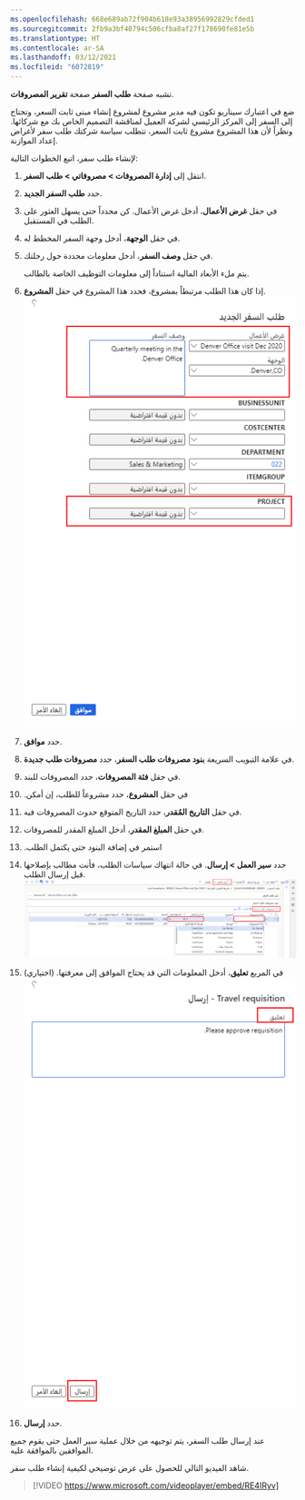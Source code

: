 ```yaml
---
ms.openlocfilehash: 668e689ab72f904b618e93a38956992829cfded1
ms.sourcegitcommit: 2fb9a3bf40794c506cfba8af27f178690fe81e5b
ms.translationtype: HT
ms.contentlocale: ar-SA
ms.lasthandoff: 03/12/2021
ms.locfileid: "6072819"
---
```

تشبه صفحة **طلب السفر** صفحة **‏‏تقرير المصروفات**. 

ضع في اعتبارك سيناريو تكون فيه مدير مشروع لمشروع إنشاء مبنى ثابت السعر، وتحتاج إلى السفر إلى المركز الرئيسي لشركة العميل لمناقشة التصميم الخاص بك مع شركائها. ونظراً لأن هذا المشروع مشروع ثابت السعر، تتطلب سياسة شركتك طلب سفر لأغراض إعداد الموازنة.

لإنشاء طلب سفر، اتبع الخطوات التالية:

1.  انتقل إلى **إدارة المصروفات > مصروفاتي > طلب السفر**.
2.  حدد **طلب السفر الجديد**.
3.  في حقل **غرض الأعمال**، أدخل غرض الأعمال. كن محدداً حتى يسهل العثور على الطلب في المستقبل.
4.  في حقل **‏‏الوجهة**، أدخل وجهة السفر المخطط له.
5.  في حقل **وصف السفر**، أدخل معلومات محددة حول رحلتك.
    
    يتم ملء الأبعاد المالية استناداً إلى معلومات التوظيف الخاصة بالطالب.
    
6.  إذا كان هذا الطلب مرتبطاً بمشروع، فحدد هذا المشروع في حقل **المشروع**.
    ![لقطة شاشة لصفحة "طلب السفر الجديد".](../media/new-travel-requisition-ss.png)
8.  حدد **موافق**.
9.  في علامة التبويب السريعة **بنود مصروفات طلب السفر**، حدد **مصروفات طلب جديدة**.
10. في حقل **‏‏فئة المصروفات**، حدد المصروفات للبند.
11. في حقل **‬‏‫المشروع**، حدد مشروعاً للطلب، إن أمكن.
12. في حقل **التاريخ المُقدر**، حدد التاريخ المتوقع حدوث المصروفات فيه.
13. في حقل **المبلغ المقدر**، أدخل المبلغ المقدر للمصروفات.
14. استمر في إضافة ‏‫البنود حتى يكتمل الطلب.
15. حدد **سير العمل > ‏‏إرسال**. في حالة انتهاك سياسات الطلب، فأنت مطالب بإصلاحها قبل إرسال الطلب.
    [![لقطة شاشة لعلامة التبويب السريعة "بنود مصروفات طلب السفر".](../media/travel-requisition-lines-ss.png)](../media/travel-requisition-lines-ss.png#lightbox)
16. (اختياري) في المربع **تعليق**، أدخل المعلومات التي قد يحتاج ‏‫الموافق إلى معرفتها.
    ![لقطة شاشة لمربع "تعليق طلب السفر".](../media/travel-requisition-submit-ss.png)
17. حدد **إرسال**.

عند إرسال طلب السفر، يتم توجيهه من خلال عملية سير العمل حتى يقوم جميع الموافقين بالموافقة عليه.

شاهد الفيديو التالي للحصول على عرض توضيحي لكيفية إنشاء طلب سفر.
 > [!VIDEO https://www.microsoft.com/videoplayer/embed/RE4IRyv]

